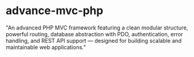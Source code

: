 # advance-mvc-php
"An advanced PHP MVC framework featuring a clean modular structure, powerful routing, database abstraction with PDO, authentication, error handling, and REST API support — designed for building scalable and maintainable web applications."
